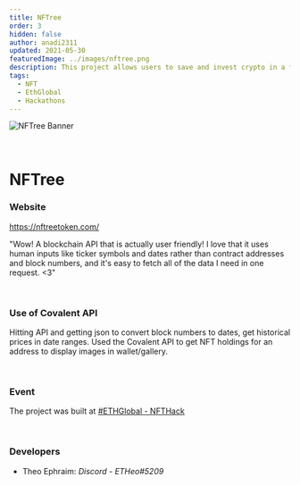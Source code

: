 ```yaml
---
title: NFTree
order: 3
hidden: false
author: anadi2311
updated: 2021-05-30
featuredImage: ../images/nftree.png
description: This project allows users to save and invest crypto in a fun new way and create NFT art at the same time.
tags:
  - NFT
  - EthGlobal
  - Hackathons
---
```


![NFTree Banner](../../images/nftree.png)

&nbsp;
# NFTree

### Website
https://nftreetoken.com/

<Aside>

"Wow! A blockchain API that is actually user friendly!
I love that it uses human inputs like ticker symbols and dates rather than contract addresses and block numbers, and it's easy to fetch all of the data I need in one request. <3"

</Aside>

&nbsp;
### Use of Covalent API
Hitting API and getting json to convert block numbers to dates, get historical prices in date ranges. Used the Covalent API to get NFT holdings for an address to display images in wallet/gallery.

&nbsp;
### Event
The project was built at [#ETHGlobal - NFTHack](https://www.covalenthq.com/blog/nfthack-winners-announcement/)

&nbsp;
### Developers

- Theo Ephraim: *Discord - ETHeo#5209*

